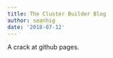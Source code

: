 ```yaml
---
title: The Cluster Builder Blog
author: seanhig
date: '2018-07-12'
---
```


A crack at github pages.
